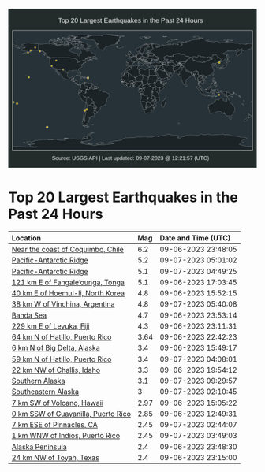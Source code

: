 ![Map](./map.png)

# Top 20 Largest Earthquakes in the Past 24 Hours

| Location | Mag | Date and Time (UTC) |
|:---|:---|:---|
| [Near the coast of Coquimbo, Chile](https://earthquake.usgs.gov/earthquakes/eventpage/us7000ktti) | 6.2 | 09-06-2023 23:48:05 |
| [Pacific-Antarctic Ridge](https://earthquake.usgs.gov/earthquakes/eventpage/us7000ktvf) | 5.2 | 09-07-2023 05:01:02 |
| [Pacific-Antarctic Ridge](https://earthquake.usgs.gov/earthquakes/eventpage/us7000ktvc) | 5.1 | 09-07-2023 04:49:25 |
| [121 km E of Fangale’ounga, Tonga](https://earthquake.usgs.gov/earthquakes/eventpage/us7000ktpz) | 5.1 | 09-06-2023 17:03:45 |
| [40 km E of Hoemul-li, North Korea](https://earthquake.usgs.gov/earthquakes/eventpage/us7000ktnn) | 4.8 | 09-06-2023 15:52:15 |
| [38 km W of Vinchina, Argentina](https://earthquake.usgs.gov/earthquakes/eventpage/us7000ktvg) | 4.8 | 09-07-2023 05:40:08 |
| [Banda Sea](https://earthquake.usgs.gov/earthquakes/eventpage/us7000kttl) | 4.7 | 09-06-2023 23:53:14 |
| [229 km E of Levuka, Fiji](https://earthquake.usgs.gov/earthquakes/eventpage/us7000ktt2) | 4.3 | 09-06-2023 23:11:31 |
| [64 km N of Hatillo, Puerto Rico](https://earthquake.usgs.gov/earthquakes/eventpage/pr2023249005) | 3.64 | 09-06-2023 22:42:23 |
| [6 km N of Big Delta, Alaska](https://earthquake.usgs.gov/earthquakes/eventpage/ak023bg21gik) | 3.4 | 09-06-2023 15:49:17 |
| [59 km N of Hatillo, Puerto Rico](https://earthquake.usgs.gov/earthquakes/eventpage/pr71424048) | 3.4 | 09-07-2023 04:08:01 |
| [22 km NW of Challis, Idaho](https://earthquake.usgs.gov/earthquakes/eventpage/us7000ktrd) | 3.3 | 09-06-2023 19:54:12 |
| [Southern Alaska](https://earthquake.usgs.gov/earthquakes/eventpage/ak023bhlw02w) | 3.1 | 09-07-2023 09:29:57 |
| [Southeastern Alaska](https://earthquake.usgs.gov/earthquakes/eventpage/ak023bhhlvbs) | 3 | 09-07-2023 02:10:45 |
| [7 km SW of Volcano, Hawaii](https://earthquake.usgs.gov/earthquakes/eventpage/hv73565927) | 2.97 | 09-06-2023 15:05:22 |
| [0 km SSW of Guayanilla, Puerto Rico](https://earthquake.usgs.gov/earthquakes/eventpage/pr71423973) | 2.85 | 09-06-2023 12:49:31 |
| [7 km ESE of Pinnacles, CA](https://earthquake.usgs.gov/earthquakes/eventpage/nc73934006) | 2.45 | 09-07-2023 02:44:07 |
| [1 km WNW of Indios, Puerto Rico](https://earthquake.usgs.gov/earthquakes/eventpage/pr71424038) | 2.45 | 09-07-2023 03:49:03 |
| [Alaska Peninsula](https://earthquake.usgs.gov/earthquakes/eventpage/ak023bg6sqkw) | 2.4 | 09-06-2023 23:48:30 |
| [24 km NW of Toyah, Texas](https://earthquake.usgs.gov/earthquakes/eventpage/tx2023rmwu) | 2.4 | 09-06-2023 23:15:00 |
